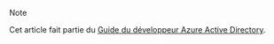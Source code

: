> [!NOTE]
> Cet article fait partie du [Guide du développeur Azure Active Directory](../articles/active-directory/develop/active-directory-developers-guide.md).
>
>


<!--HONumber=Feb17_HO2-->


